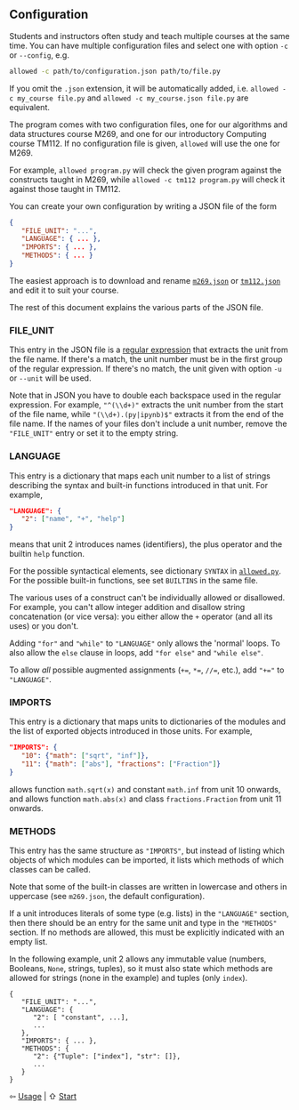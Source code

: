 ## Configuration

Students and instructors often study and teach multiple courses at the same time.
You can have multiple configuration files and select one with
option `-c` or `--config`, e.g.
```bash
allowed -c path/to/configuration.json path/to/file.py
```
If you omit the `.json` extension, it will be automatically added, i.e.
`allowed -c my_course file.py` and `allowed -c my_course.json file.py`
are equivalent.

The program comes with two configuration files,
one for our algorithms and data structures course M269,
and one for our introductory Computing course TM112.
If no configuration file is given, `allowed` will use the one for M269.

For example, `allowed program.py` will check the given program against the constructs
taught in M269, while `allowed -c tm112 program.py` will check it against those
taught in TM112.

You can create your own configuration by writing a JSON file of the form
```json
{
   "FILE_UNIT": "...",
   "LANGUAGE": { ... },
   "IMPORTS": { ... },
   "METHODS": { ... }
}
```
The easiest approach is to download and rename
[`m269.json`](https://raw.githubusercontent.com/dsa-ou/allowed/main/allowed/m269.json) or
[`tm112.json`](https://raw.githubusercontent.com/dsa-ou/allowed/main/allowed/tm112.json)
and edit it to suit your course.

The rest of this document explains the various parts of the JSON file.

### FILE_UNIT
This entry in the JSON file is
a [regular expression](https://docs.python.org/3/howto/regex.html)
that extracts the unit from the file name.
If there's a match, the unit number must be in the first group of the regular expression.
If there's no match, the unit given with option `-u` or `--unit` will be used.

Note that in JSON you have to double each backspace used in the regular expression.
For example, `"^(\\d+)"` extracts the unit number from the start of the file name,
while `"(\\d+).(py|ipynb)$"` extracts it from the end of the file name.
If the names of your files don't include a unit number,
remove the `"FILE_UNIT"` entry or set it to the empty string.

### LANGUAGE
This entry is a dictionary that maps each unit number to
a list of strings describing the syntax and built-in functions introduced in that unit. For example,
```json
"LANGUAGE": {
   "2": ["name", "+", "help"]
}
```
means that unit 2 introduces names (identifiers), the plus operator and the builtin `help` function.

For the possible syntactical elements, see dictionary `SYNTAX` in
[`allowed.py`](https://github.com/dsa-ou/allowed/blob/main/allowed/allowed.py).
For the possible built-in functions, see set `BUILTINS` in the same file.

The various uses of a construct can't be individually allowed or disallowed.
For example, you can't allow integer addition
and disallow string concatenation (or vice versa): you either allow
the `+` operator (and all its uses) or you don't.

Adding `"for"` and `"while"` to `"LANGUAGE"` only allows the 'normal' loops.
To also allow the `else` clause in loops, add `"for else"` and `"while else"`.

To allow _all_ possible augmented assignments (`+=`, `*=`, `//=`, etc.), add `"+="` to `"LANGUAGE"`.

### IMPORTS
This entry is a dictionary that maps units to dictionaries of
the modules and the list of exported objects introduced in those units. For example,
```json
"IMPORTS": {
   "10": {"math": ["sqrt", "inf"]},
   "11": {"math": ["abs"], "fractions": ["Fraction"]}
}
```
allows function `math.sqrt(x)` and constant `math.inf` from unit 10 onwards, and
allows function `math.abs(x)` and class `fractions.Fraction` from unit 11 onwards.

### METHODS
This entry has the same structure as `"IMPORTS"`, but instead of listing
which objects of which modules can be imported,
it lists which methods of which classes can be called.

Note that some of the built-in classes are written in lowercase and
others in uppercase (see `m269.json`, the default configuration).

If a unit introduces literals of some type (e.g. lists) in the `"LANGUAGE"` section,
then there should be an entry for the same unit and type in the `"METHODS"` section.
If no methods are allowed, this must be explicitly indicated with an empty list.

In the following example, unit 2 allows any immutable value
(numbers, Booleans, `None`, strings, tuples), so it must also state
which methods are allowed for strings (none in the example) and tuples (only `index`).
```
{
   "FILE_UNIT": "...",
   "LANGUAGE": {
      "2": [ "constant", ...],
      ...
   },
   "IMPORTS": { ... },
   "METHODS": {
      "2": {"Tuple": ["index"], "str": []},
      ...
   }
}
```

⇦ [Usage](usage.md) | ⇧ [Start](../README.md)